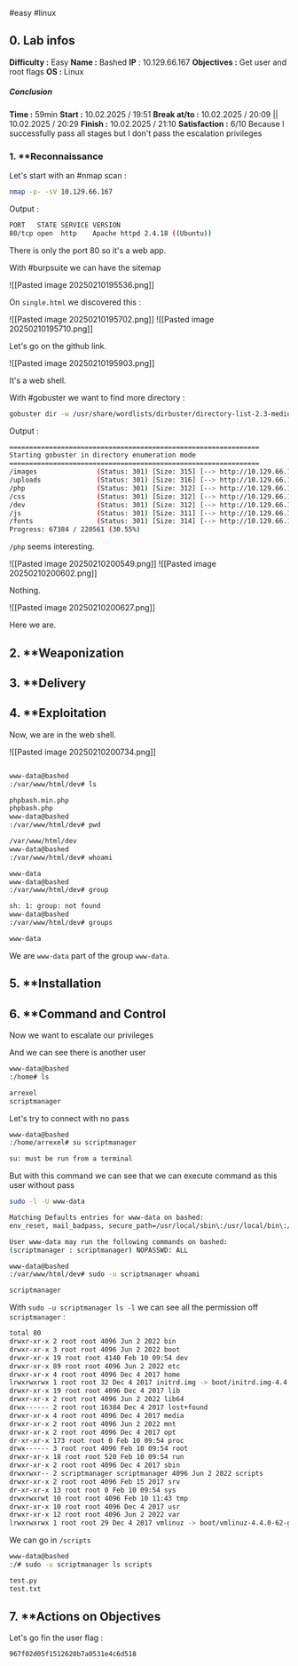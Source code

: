 #easy #linux 

## 0. **Lab infos**

**Difficulty :** Easy
**Name :** Bashed
**IP** : 10.129.66.167
**Objectives :** Get user and root flags
**OS :** Linux

##### **Conclusion**
**Time :** 59min
	**Start :** 10.02.2025 / 19:51
	**Break at/to :** 10.02.2025 / 20:09 || 10.02.2025 / 20:29
	**Finish :** 10.02.2025 / 21:10
**Satisfaction :**  6/10 Because I successfully pass all stages but I don't pass the escalation privileges
### 1. **Reconnaissance

Let's start with an #nmap scan :

```BASH
nmap -p- -sV 10.129.66.167
```

Output :

```BASH
PORT   STATE SERVICE VERSION
80/tcp open  http    Apache httpd 2.4.18 ((Ubuntu))
```

There is only the port 80 so it's a web app.

With #burpsuite we can have the sitemap 

![[Pasted image 20250210195536.png]]

On `single.html` we discovered this :

![[Pasted image 20250210195702.png]]
![[Pasted image 20250210195710.png]]

Let's go on the github link.

![[Pasted image 20250210195903.png]]

It's a web shell.

With #gobuster we want to find more directory :

```BASH
gobuster dir -w /usr/share/wordlists/dirbuster/directory-list-2.3-medium.txt -u 10.129.66.167
```

Output :

```BASH
===============================================================
Starting gobuster in directory enumeration mode
===============================================================
/images               (Status: 301) [Size: 315] [--> http://10.129.66.167/images/]
/uploads              (Status: 301) [Size: 316] [--> http://10.129.66.167/uploads/]
/php                  (Status: 301) [Size: 312] [--> http://10.129.66.167/php/]
/css                  (Status: 301) [Size: 312] [--> http://10.129.66.167/css/]
/dev                  (Status: 301) [Size: 312] [--> http://10.129.66.167/dev/]
/js                   (Status: 301) [Size: 311] [--> http://10.129.66.167/js/]
/fonts                (Status: 301) [Size: 314] [--> http://10.129.66.167/fonts/]
Progress: 67384 / 220561 (30.55%)
```

`/php` seems interesting.

![[Pasted image 20250210200549.png]]
![[Pasted image 20250210200602.png]]

Nothing.

![[Pasted image 20250210200627.png]]

Here we are.

## 2. **Weaponization

## 3. **Delivery

## 4. **Exploitation

Now, we are in the web shell.

![[Pasted image 20250210200734.png]]

```BASH

www-data@bashed
:/var/www/html/dev# ls

phpbash.min.php
phpbash.php
www-data@bashed
:/var/www/html/dev# pwd

/var/www/html/dev
www-data@bashed
:/var/www/html/dev# whoami

www-data
www-data@bashed
:/var/www/html/dev# group

sh: 1: group: not found
www-data@bashed
:/var/www/html/dev# groups

www-data
```

We are `www-data` part of the group `www-data`.


## 5. **Installation

## 6. **Command and Control

Now we want to escalate our privileges

And we can see there is another user 

```BASH
www-data@bashed
:/home# ls

arrexel
scriptmanager
```

Let's try to connect with no pass

```BASH
www-data@bashed
:/home/arrexel# su scriptmanager

su: must be run from a terminal
```


But with this command we can see that we can execute command as this user without pass 

```BASH
sudo -l -U www-data

Matching Defaults entries for www-data on bashed:
env_reset, mail_badpass, secure_path=/usr/local/sbin\:/usr/local/bin\:/usr/sbin\:/usr/bin\:/sbin\:/bin\:/snap/bin

User www-data may run the following commands on bashed:
(scriptmanager : scriptmanager) NOPASSWD: ALL
```

```BASH
www-data@bashed
:/var/www/html/dev# sudo -u scriptmanager whoami

scriptmanager
```

With `sudo -u scriptmanager ls -l` we can see all the permission off `scriptmanager` :

```BASH
total 80
drwxr-xr-x 2 root root 4096 Jun 2 2022 bin
drwxr-xr-x 3 root root 4096 Jun 2 2022 boot
drwxr-xr-x 19 root root 4140 Feb 10 09:54 dev
drwxr-xr-x 89 root root 4096 Jun 2 2022 etc
drwxr-xr-x 4 root root 4096 Dec 4 2017 home
lrwxrwxrwx 1 root root 32 Dec 4 2017 initrd.img -> boot/initrd.img-4.4.0-62-generic
drwxr-xr-x 19 root root 4096 Dec 4 2017 lib
drwxr-xr-x 2 root root 4096 Jun 2 2022 lib64
drwx------ 2 root root 16384 Dec 4 2017 lost+found
drwxr-xr-x 4 root root 4096 Dec 4 2017 media
drwxr-xr-x 2 root root 4096 Jun 2 2022 mnt
drwxr-xr-x 2 root root 4096 Dec 4 2017 opt
dr-xr-xr-x 173 root root 0 Feb 10 09:54 proc
drwx------ 3 root root 4096 Feb 10 09:54 root
drwxr-xr-x 18 root root 520 Feb 10 09:54 run
drwxr-xr-x 2 root root 4096 Dec 4 2017 sbin
drwxrwxr-- 2 scriptmanager scriptmanager 4096 Jun 2 2022 scripts
drwxr-xr-x 2 root root 4096 Feb 15 2017 srv
dr-xr-xr-x 13 root root 0 Feb 10 09:54 sys
drwxrwxrwt 10 root root 4096 Feb 10 11:43 tmp
drwxr-xr-x 10 root root 4096 Dec 4 2017 usr
drwxr-xr-x 12 root root 4096 Jun 2 2022 var
lrwxrwxrwx 1 root root 29 Dec 4 2017 vmlinuz -> boot/vmlinuz-4.4.0-62-generic
```

We can go in `/scripts`

```BASH
www-data@bashed
:/# sudo -u scriptmanager ls scripts

test.py
test.txt
```
## 7. **Actions on Objectives

Let's go fin the user flag :

`967f02d05f1512620b7a0531e4c6d518`